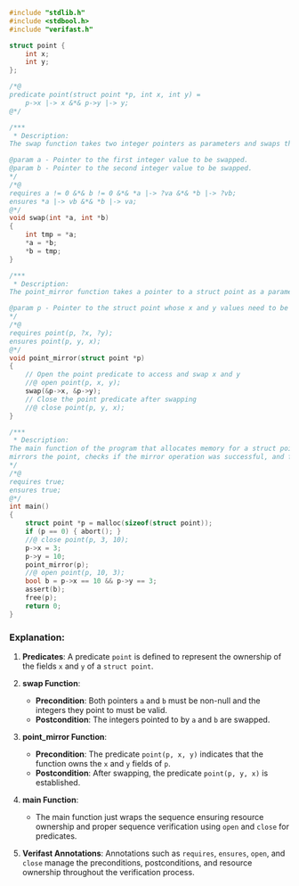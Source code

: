 ```c
#include "stdlib.h"
#include <stdbool.h>
#include "verifast.h"

struct point {
    int x;
    int y;
};

/*@
predicate point(struct point *p, int x, int y) =
    p->x |-> x &*& p->y |-> y;
@*/

/*** 
 * Description:
The swap function takes two integer pointers as parameters and swaps the values they point to.

@param a - Pointer to the first integer value to be swapped.
@param b - Pointer to the second integer value to be swapped.
*/
/*@
requires a != 0 &*& b != 0 &*& *a |-> ?va &*& *b |-> ?vb;
ensures *a |-> vb &*& *b |-> va;
@*/
void swap(int *a, int *b)
{
    int tmp = *a;
    *a = *b;
    *b = tmp;
}

/*** 
 * Description:
The point_mirror function takes a pointer to a struct point as a parameter and swaps the x and y values of the point.

@param p - Pointer to the struct point whose x and y values need to be swapped.
*/
/*@
requires point(p, ?x, ?y);
ensures point(p, y, x);
@*/
void point_mirror(struct point *p)
{
    // Open the point predicate to access and swap x and y
    //@ open point(p, x, y);
    swap(&p->x, &p->y);
    // Close the point predicate after swapping
    //@ close point(p, y, x);
}

/*** 
 * Description: 
The main function of the program that allocates memory for a struct point, initializes its x and y values, 
mirrors the point, checks if the mirror operation was successful, and frees the allocated memory before exiting.
*/
/*@
requires true;
ensures true;
@*/
int main()
{
    struct point *p = malloc(sizeof(struct point));
    if (p == 0) { abort(); }
    //@ close point(p, 3, 10);
    p->x = 3;
    p->y = 10;
    point_mirror(p);
    //@ open point(p, 10, 3);
    bool b = p->x == 10 && p->y == 3;
    assert(b);
    free(p);
    return 0;
}
```

### Explanation:
1. **Predicates**: A predicate `point` is defined to represent the ownership of the fields `x` and `y` of a `struct point`.

2. **swap Function**:
   - **Precondition**: Both pointers `a` and `b` must be non-null and the integers they point to must be valid.
   - **Postcondition**: The integers pointed to by `a` and `b` are swapped.

3. **point_mirror Function**:
   - **Precondition**: The predicate `point(p, x, y)` indicates that the function owns the `x` and `y` fields of `p`.
   - **Postcondition**: After swapping, the predicate `point(p, y, x)` is established.

4. **main Function**:
   - The main function just wraps the sequence ensuring resource ownership and proper sequence verification using `open` and `close` for predicates.
   
5. **Verifast Annotations**: Annotations such as `requires`, `ensures`, `open`, and `close` manage the preconditions, postconditions, and resource ownership throughout the verification process.
